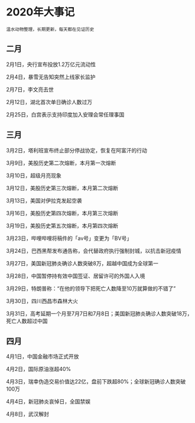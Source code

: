 # 2020年大事记

```
温水动物整理，长期更新，每天都在见证历史
```

## 二月

2月1日，央行宣布投放1.2万亿元流动性

2月4日，暴雪无告知突然上线家长监护

2月7日，李文亮去世

2月12日，湖北首次单日确诊人数过万

2月25日，白宫表示支持印度加入安理会常任理事国

## 三月

3月2日，塔利班宣布终止部分停战协定，恢复在阿富汗的行动

3月9日，美股历史第二次熔断，本月第一次熔断

3月10日，超级月亮现象

3月12日，美股历史第三次熔断，本月第二次熔断

3月13日，美国对伊拉克发起空袭

3月16日，美股历史第四次熔断，本月第三次熔断

3月19日，美股历史第五次熔断，本月第四次熔断

3月23日，哔哩哔哩将稿件的「av号」变更为「BV号」

3月24日，巴西黑帮发布通告称，会代替政府执行强制封城，以抗击新冠疫情

3月27日，美国新冠肺炎确诊人数突破8万，超越中国成为全球第一

3月28日，中国暂停持有效中国签证、居留许可的外国人入境

3月29日，特朗普称：“在他的领导下把死亡人数降至10万就算做的不错了”

3月30日，四川西昌市森林大火

3月31日，高考延期一个月至7月7日和7月8日；美国新冠肺炎确诊人数突破18万，死亡人数超过中国


## 四月

4月1日，中国金融市场正式开放

4月2日，国际原油涨超40%

4月3日，瑞幸伪造交易价值达22亿，盘前下跌超80%；全球新冠确诊人数突破100万

4月4日，新冠肺炎哀悼日，全国禁娱

4月8日，武汉解封
